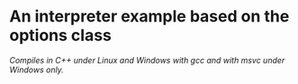 # An interpreter example based on the options class

*Compiles in C++ under Linux and Windows with gcc and with msvc under Windows only.*
